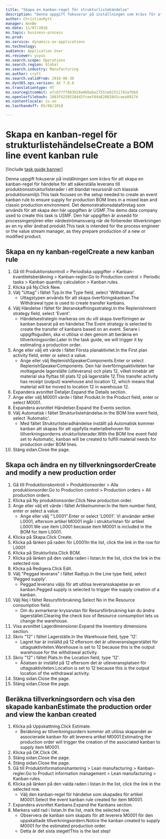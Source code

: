 ```yaml
--- 
title: "Skapa en kanban-regel för strukturlistehändelse"
description: "Denna uppgift fokuserar på inställningen som krävs för att skapa en kanban-regel för händelse för att säkerställa leverans till produktionsstrukturlisterader i ett blandat resurssnål och klassisk produktionsmiljö."
author: ChristianRytt
manager: AnnBe
ms.date: 11/07/2016
ms.topic: business-process
ms.prod: 
ms.service: dynamics-ax-applications
ms.technology: 
audience: Application User
ms.reviewer: yuyus
ms.search.scope: Operations
ms.search.region: Global
ms.search.industry: Manufacturing
ms.author: crytt
ms.search.validFrom: 2016-06-30
ms.dyn365.ops.version: AX 7.0.0
ms.translationtype: HT
ms.sourcegitcommit: efcb77ff883b29a4bbaba27551e02311742afbbd
ms.openlocfilehash: 1083f42395284d2fceefd4a620828d1caea89174
ms.contentlocale: sv-se
ms.lasthandoff: 05/08/2018

---
```

# <a name="create-a-bom-line-event-kanban-rule"></a><span data-ttu-id="7c967-103">Skapa en kanban-regel för strukturlistehändelse</span><span class="sxs-lookup"><span data-stu-id="7c967-103">Create a BOM line event kanban rule</span></span>

[!include [task guide banner](../../includes/task-guide-banner.md)]

<span data-ttu-id="7c967-104">Denna uppgift fokuserar på inställningen som krävs för att skapa en kanban-regel för händelse för att säkerställa leverans till produktionsstrukturlisterader i ett blandat resurssnål och klassisk produktionsmiljö.</span><span class="sxs-lookup"><span data-stu-id="7c967-104">This task focuses on the setup needed to create an event kanban rule to ensure supply for production BOM lines in a mixed lean and classic production environment.</span></span> <span data-ttu-id="7c967-105">Det demonstrationsdataföretag som används för att skapa den här uppgiften är USMF.</span><span class="sxs-lookup"><span data-stu-id="7c967-105">The demo data company used to create this task is USMF.</span></span> <span data-ttu-id="7c967-106">Den här uppgiften är avsedd för processingenjören eller värdeströmansvarig när de förbereder tillverkningen av en ny eller ändrad produkt.</span><span class="sxs-lookup"><span data-stu-id="7c967-106">This task is intended for the process engineer or the value stream manager, as they prepare production of a new or modified product.</span></span>


## <a name="create-a-new-kanban-rule"></a><span data-ttu-id="7c967-107">Skapa en ny kanban-regel</span><span class="sxs-lookup"><span data-stu-id="7c967-107">Create a new kanban rule</span></span>
1. <span data-ttu-id="7c967-108">Gå till Produktionskontroll > Periodiska uppgifter > Kanban-kvantitetsberäkning > Kanban-regler.</span><span class="sxs-lookup"><span data-stu-id="7c967-108">Go to Production control > Periodic tasks > Kanban quantity calculation > Kanban rules.</span></span>
2. <span data-ttu-id="7c967-109">Klicka på Ny.</span><span class="sxs-lookup"><span data-stu-id="7c967-109">Click New.</span></span>
3. <span data-ttu-id="7c967-110">Välj "Uttag" i fältet Typ.</span><span class="sxs-lookup"><span data-stu-id="7c967-110">In the Type field, select 'Withdrawal'.</span></span>
    * <span data-ttu-id="7c967-111">Uttagstypen används för att skapa överföringskanban.</span><span class="sxs-lookup"><span data-stu-id="7c967-111">The Withdrawal type is used to create transfer kanbans.</span></span>  
4. <span data-ttu-id="7c967-112">Välj Händelse i fältet för återanskaffningsstrategi.</span><span class="sxs-lookup"><span data-stu-id="7c967-112">In the Replenishment strategy field, select 'Event'.</span></span>
    * <span data-ttu-id="7c967-113">Händelsestrategin markeras om du vill skapa överföringen av kanban baserat på en händelse.</span><span class="sxs-lookup"><span data-stu-id="7c967-113">The Event strategy is selected to create the transfer of kanbans based on an event.</span></span> <span data-ttu-id="7c967-114">Senare i uppgiftsgudien, ska vi utlösa vi den genom att beräkna en tillverkningsorder.</span><span class="sxs-lookup"><span data-stu-id="7c967-114">Later in the task guide, we will trigger it by estimating a production order.</span></span>  
5. <span data-ttu-id="7c967-115">Ange eller välj ett värde i fältet Första planaktivitet.</span><span class="sxs-lookup"><span data-stu-id="7c967-115">In the First plan activity field, enter or select a value.</span></span>
    * <span data-ttu-id="7c967-116">Ange eller välj ReplenishSpeakerComponents.</span><span class="sxs-lookup"><span data-stu-id="7c967-116">Enter or select ReplenishSpeakerComponents.</span></span> <span data-ttu-id="7c967-117">Den här överföringsaktiviteten har mottagande lagerställe (utleverans) och plats 12, vilket innebär att material ska flyttas till plats 12 på lagerställe 12.</span><span class="sxs-lookup"><span data-stu-id="7c967-117">This transfer activity has receipt (output) warehouse and location 12, which means that material will be moved to location 12 in warehouse 12.</span></span>  
6. <span data-ttu-id="7c967-118">Expandera avsnittet Detaljer.</span><span class="sxs-lookup"><span data-stu-id="7c967-118">Expand the Details section.</span></span>
7. <span data-ttu-id="7c967-119">Ange eller välj M0001 värde i fältet Produkt.</span><span class="sxs-lookup"><span data-stu-id="7c967-119">In the Product field, enter or select M0001.</span></span>
8. <span data-ttu-id="7c967-120">Expandera avsnittet Händelser.</span><span class="sxs-lookup"><span data-stu-id="7c967-120">Expand the Events section.</span></span>
9. <span data-ttu-id="7c967-121">Välj Automatisk i fältet Strukturlistehändelse.</span><span class="sxs-lookup"><span data-stu-id="7c967-121">In the BOM line event field, select 'Automatic'.</span></span>
    * <span data-ttu-id="7c967-122">Med fältet Strukturlisteradhändelse inställt på Automatisk kommer kanban att skapas för att uppfylla materialbehoven för tillverkningsorderns strukturlisterader.</span><span class="sxs-lookup"><span data-stu-id="7c967-122">With the BOM line event field set to Automatic, kanban will be created to fulfill material needs for production order BOM lines.</span></span>  
10. <span data-ttu-id="7c967-123">Stäng sidan.</span><span class="sxs-lookup"><span data-stu-id="7c967-123">Close the page.</span></span>

## <a name="create-and-modify-a-new-production-order"></a><span data-ttu-id="7c967-124">Skapa och ändra en ny tillverkningsorder</span><span class="sxs-lookup"><span data-stu-id="7c967-124">Create and modify a new production order</span></span>
1. <span data-ttu-id="7c967-125">Gå till Produktionskontroll > Produktionsorder > Alla produktionsorder.</span><span class="sxs-lookup"><span data-stu-id="7c967-125">Go to Production control > Production orders > All production orders.</span></span>
2. <span data-ttu-id="7c967-126">Klicka på Ny produktionsorder.</span><span class="sxs-lookup"><span data-stu-id="7c967-126">Click New production order.</span></span>
3. <span data-ttu-id="7c967-127">Ange eller välj ett värde i fältet Artikelnummer.</span><span class="sxs-lookup"><span data-stu-id="7c967-127">In the Item number field, enter or select a value.</span></span>
    * <span data-ttu-id="7c967-128">Ange eller välj "'L0001".</span><span class="sxs-lookup"><span data-stu-id="7c967-128">Enter or select 'L0001'.</span></span> <span data-ttu-id="7c967-129">Vi använder artikel L0001, eftersom artikel M0001 ingår i strukturlistan för artikel L0001.</span><span class="sxs-lookup"><span data-stu-id="7c967-129">We use item L0001 because item M0001 is included in the BOM for item L0001.</span></span>  
4. <span data-ttu-id="7c967-130">Klicka på Skapa.</span><span class="sxs-lookup"><span data-stu-id="7c967-130">Click Create.</span></span>
5. <span data-ttu-id="7c967-131">Klicka på länken på raden för L0001</span><span class="sxs-lookup"><span data-stu-id="7c967-131">In the list, click the link in the row for L0001</span></span>
6. <span data-ttu-id="7c967-132">Klicka på Strukturlista.</span><span class="sxs-lookup"><span data-stu-id="7c967-132">Click BOM.</span></span>
7. <span data-ttu-id="7c967-133">Klicka på länken på den valda raden i listan.</span><span class="sxs-lookup"><span data-stu-id="7c967-133">In the list, click the link in the selected row.</span></span>
8. <span data-ttu-id="7c967-134">Klicka på Redigera.</span><span class="sxs-lookup"><span data-stu-id="7c967-134">Click Edit.</span></span>
9. <span data-ttu-id="7c967-135">Välj "Peggad leverans" i fältet Radtyp.</span><span class="sxs-lookup"><span data-stu-id="7c967-135">In the Line type field, select 'Pegged supply'.</span></span>
    * <span data-ttu-id="7c967-136">Peggad leverans väljs för att utlösa leveransskapelse av en kanban.</span><span class="sxs-lookup"><span data-stu-id="7c967-136">Pegged supply is selected to trigger the supply creation of a kanban.</span></span>  
10. <span data-ttu-id="7c967-137">Välj Nej i fältet Resursförbrukning.</span><span class="sxs-lookup"><span data-stu-id="7c967-137">Select No in the Resource consumption field.</span></span>
    * <span data-ttu-id="7c967-138">Om du avmarkerar kryssrutan för Resursförbrukning kan du ändra lagerstället.</span><span class="sxs-lookup"><span data-stu-id="7c967-138">Clearing the check box of Resource consumption lets us change the warehouse.</span></span>  
11. <span data-ttu-id="7c967-139">Visa avsnittet Lagerdimensioner.</span><span class="sxs-lookup"><span data-stu-id="7c967-139">Expand the Inventory dimensions section.</span></span>
12. <span data-ttu-id="7c967-140">Skriv "12" i fältet Lagerställe.</span><span class="sxs-lookup"><span data-stu-id="7c967-140">In the Warehouse field, type '12'.</span></span>
    * <span data-ttu-id="7c967-141">Lagret har är inställd på 12 eftersom det är utleveranslagerstället för uttagsaktiviteten.</span><span class="sxs-lookup"><span data-stu-id="7c967-141">Warehouse is set to 12 because this is the output warehouse for the withdrawal activity.</span></span>  
13. <span data-ttu-id="7c967-142">Skriv "12" i fältet Plats.</span><span class="sxs-lookup"><span data-stu-id="7c967-142">In the Location field, type '12'.</span></span>
    * <span data-ttu-id="7c967-143">Åöatsen är inställd på 12 eftersom det är utleveransplatsen för uttagsaktiviteten.</span><span class="sxs-lookup"><span data-stu-id="7c967-143">Location is set to 12 because this is the output location of the withdrawal activity.</span></span>  
14. <span data-ttu-id="7c967-144">Stäng sidan.</span><span class="sxs-lookup"><span data-stu-id="7c967-144">Close the page.</span></span>
15. <span data-ttu-id="7c967-145">Stäng sidan.</span><span class="sxs-lookup"><span data-stu-id="7c967-145">Close the page.</span></span>

## <a name="estimate-the-production-order-and-view-the-kanban-created"></a><span data-ttu-id="7c967-146">Beräkna tillverkningsordern och visa den skapade kanban</span><span class="sxs-lookup"><span data-stu-id="7c967-146">Estimate the production order and view the kanban created</span></span>
1. <span data-ttu-id="7c967-147">Klicka på Uppskattning.</span><span class="sxs-lookup"><span data-stu-id="7c967-147">Click Estimate.</span></span>
    * <span data-ttu-id="7c967-148">Beräkning av tillverkningsordern kommer att utlösa skapandet av associerade kanban för att leverera artikel M0001.</span><span class="sxs-lookup"><span data-stu-id="7c967-148">Estimating the production order will trigger the creation of the associated kanban to supply item M0001.</span></span>  
2. <span data-ttu-id="7c967-149">Klicka på OK.</span><span class="sxs-lookup"><span data-stu-id="7c967-149">Click OK.</span></span>
3. <span data-ttu-id="7c967-150">Stäng sidan.</span><span class="sxs-lookup"><span data-stu-id="7c967-150">Close the page.</span></span>
4. <span data-ttu-id="7c967-151">Stäng sidan.</span><span class="sxs-lookup"><span data-stu-id="7c967-151">Close the page.</span></span>
5. <span data-ttu-id="7c967-152">Gå till Produktinformationshantering > Lean manufacturing > Kanban-regler.</span><span class="sxs-lookup"><span data-stu-id="7c967-152">Go to Product information management > Lean manufacturing > Kanban rules.</span></span>
6. <span data-ttu-id="7c967-153">Klicka på länken på den valda raden i listan.</span><span class="sxs-lookup"><span data-stu-id="7c967-153">In the list, click the link in the selected row.</span></span>
    * <span data-ttu-id="7c967-154">Välj den kanban-regel för händelse som skapades för artikel M0001.</span><span class="sxs-lookup"><span data-stu-id="7c967-154">Select the event kanban rule created for item M0001.</span></span>  
7. <span data-ttu-id="7c967-155">Expandera avsnittet Kanbans.</span><span class="sxs-lookup"><span data-stu-id="7c967-155">Expand the Kanbans section.</span></span>
8. <span data-ttu-id="7c967-156">Markera vald rad i listan.</span><span class="sxs-lookup"><span data-stu-id="7c967-156">In the list, mark the selected row.</span></span>
    * <span data-ttu-id="7c967-157">Observera de kanban som skapats för att leverera M0001 för den uppskattade tillverkningsordern.</span><span class="sxs-lookup"><span data-stu-id="7c967-157">Notice the kanban created to supply M0001 for the estimated production order.</span></span>  
    * <span data-ttu-id="7c967-158">Detta är det sista steget!</span><span class="sxs-lookup"><span data-stu-id="7c967-158">This is the last step!</span></span>  


